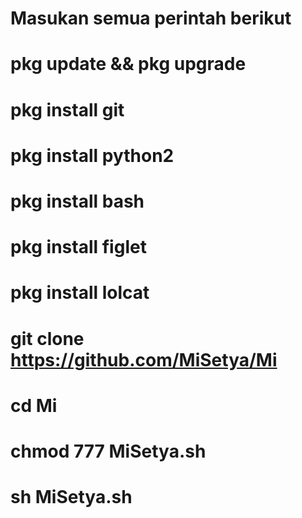 # Masukan semua perintah berikut

# pkg update && pkg upgrade
# pkg install git
# pkg install python2
# pkg install bash
# pkg install figlet
# pkg install lolcat

# git clone https://github.com/MiSetya/Mi
# cd Mi
# chmod 777 MiSetya.sh
# sh MiSetya.sh
